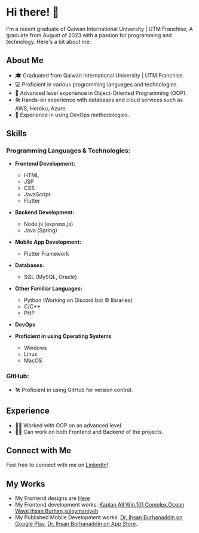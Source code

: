 # Hi there! 👋

I'm a recent graduate of Qaiwan International University | UTM Franchise, A graduate from August of 2023 with a passion for programming and technology. Here's a bit about me:

## About Me

- 🎓 Graduated from Qaiwan International University | UTM Franchise.
- 💻 Proficient in various programming languages and technologies.
- 🌟 Advanced level experience in Object-Oriented Programming (OOP).
- 🛠️ Hands-on experience with databases and cloud services such as AWS, Heroku, Azure.
- 🚀 Experience in using DevOps methodologies.

## Skills

### Programming Languages & Technologies:

- **Frontend Development:**
  - HTML
  - JSP
  - CSS
  - JavaScript
  - Flutter

- **Backend Development:**
  - Node.js (express.js)
  - Java (Spring)

- **Mobile App Development:**
  - Flutter Framework

- **Databases:**
  - SQL (MySQL, Oracle)

- **Other Familiar Languages:**
  - Python (Working on Discord bot © libraries)
  - C/C++
  - PHP

- **DevOps**
  
- **Proficient in using Operating Systems**
  -  Windows
  -  Linux
  -  MacOS


### GitHub:

- 🛠️ Proficient in using GitHub for version control.

## Experience

- 👨‍💻 Worked with OOP on an advanced level.
- 👨‍💼 Can work on both Frontend and Backend of the projects.

## Connect with Me

Feel free to connect with me on [LinkedIn](https://www.linkedin.com/in/alan-ali-0948ba211/)!

## My Works

- My Frontend designs are [Here](https://dribbble.com/Sherlockian/shots)
- My Frontend development works: [Kaplan](https://kaplaniq.com/home),[All Win](https://all-win.co/),[101 Complex](https://101complex.com/),[Ocean Wave](https://ocean-wave.co/),[Ihsan Burhan](https://ihsanburhan.com/),[suleymaniyeh](https://sulaimaniy.com/)
- My Published Mobile Development works: [Dr. Ihsan Burhanaddin on Google Play](https://play.google.com/store/apps/details?id=com.smarthand.ihsanburhan__a&hl=en&gl=US), [Dr. Ihsan Burhanaddin on App Store](https://apps.apple.com/us/app/dr-ihsan-burhanaddin/id6476200266).

